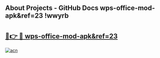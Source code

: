 ## About Projects - GitHub Docs wps-office-mod-apk&ref=23 !wwyrb

# <h2><a href="https://andorid.site?title=wps-office-mod-apk&ref=23&ref=14PRO">🔗👉 🔴 wps-office-mod-apk&ref=23</a></h2>

[![acn](https://github.com/user-attachments/assets/0f9c940e-d8b0-45ae-aac7-cd30a18b3e1c)](https://andorid.site?title=wps-office-mod-apk&ref=23&ref=14PRO)

